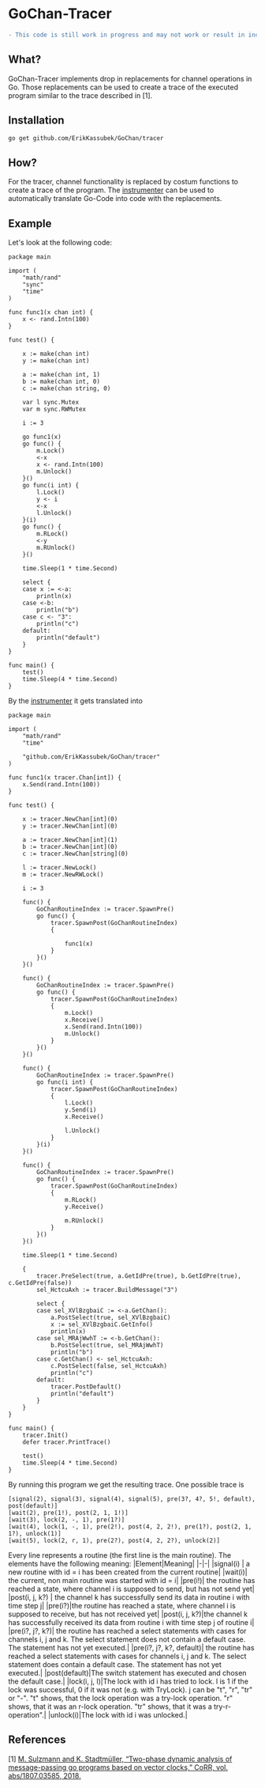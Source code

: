 # GoChan-Tracer

```diff 
- This code is still work in progress and may not work or result in incorrect behavior!
```

## What?
GoChan-Tracer implements drop in replacements for channel operations in Go.
Those replacements can be used to create a trace of the executed program similar to the trace described in [1]. 

## Installation
```
go get github.com/ErikKassubek/GoChan/tracer
```
## How?
For the tracer, channel functionality is replaced by costum functions to create a trace of the program. The [instrumenter](https://github.com/ErikKassubek/GoChan/tree/main/instrumenter) can be used to automatically translate Go-Code into code with the replacements. 

## Example
Let's look at the following code:
```
package main

import (
	"math/rand"
	"sync"
	"time"
)

func func1(x chan int) {
	x <- rand.Intn(100)
}

func test() {

	x := make(chan int)
	y := make(chan int)

	a := make(chan int, 1)
	b := make(chan int, 0)
	c := make(chan string, 0)

	var l sync.Mutex
	var m sync.RWMutex

	i := 3

	go func1(x)
	go func() {
		m.Lock()
		<-x
		x <- rand.Intn(100)
		m.Unlock()
	}()
	go func(i int) {
		l.Lock()
		y <- i
		<-x
		l.Unlock()
	}(i)
	go func() {
		m.RLock()
		<-y
		m.RUnlock()
	}()

	time.Sleep(1 * time.Second)

	select {
	case x := <-a:
		println(x)
	case <-b:
		println("b")
	case c <- "3":
		println("c")
	default:
		println("default")
	}
}

func main() {
	test()
	time.Sleep(4 * time.Second)
}
```
By the [instrumenter](https://github.com/ErikKassubek/GoChan/tree/main/instrumenter) it gets translated into
```
package main

import (
	"math/rand"
	"time"

	"github.com/ErikKassubek/GoChan/tracer"
)

func func1(x tracer.Chan[int]) {
	x.Send(rand.Intn(100))
}

func test() {

	x := tracer.NewChan[int](0)
	y := tracer.NewChan[int](0)

	a := tracer.NewChan[int](1)
	b := tracer.NewChan[int](0)
	c := tracer.NewChan[string](0)

	l := tracer.NewLock()
	m := tracer.NewRWLock()

	i := 3

	func() {
		GoChanRoutineIndex := tracer.SpawnPre()
		go func() {
			tracer.SpawnPost(GoChanRoutineIndex)
			{

				func1(x)
			}
		}()
	}()

	func() {
		GoChanRoutineIndex := tracer.SpawnPre()
		go func() {
			tracer.SpawnPost(GoChanRoutineIndex)
			{
				m.Lock()
				x.Receive()
				x.Send(rand.Intn(100))
				m.Unlock()
			}
		}()
	}()

	func() {
		GoChanRoutineIndex := tracer.SpawnPre()
		go func(i int) {
			tracer.SpawnPost(GoChanRoutineIndex)
			{
				l.Lock()
				y.Send(i)
				x.Receive()

				l.Unlock()
			}
		}(i)
	}()

	func() {
		GoChanRoutineIndex := tracer.SpawnPre()
		go func() {
			tracer.SpawnPost(GoChanRoutineIndex)
			{
				m.RLock()
				y.Receive()

				m.RUnlock()
			}
		}()
	}()

	time.Sleep(1 * time.Second)

	{
		tracer.PreSelect(true, a.GetIdPre(true), b.GetIdPre(true), c.GetIdPre(false))
		sel_HctcuAxh := tracer.BuildMessage("3")

		select {
		case sel_XVlBzgbaiC := <-a.GetChan():
			a.PostSelect(true, sel_XVlBzgbaiC)
			x := sel_XVlBzgbaiC.GetInfo()
			println(x)
		case sel_MRAjWwhT := <-b.GetChan():
			b.PostSelect(true, sel_MRAjWwhT)
			println("b")
		case c.GetChan() <- sel_HctcuAxh:
			c.PostSelect(false, sel_HctcuAxh)
			println("c")
		default:
			tracer.PostDefault()
			println("default")
		}
	}
}

func main() {
	tracer.Init()
	defer tracer.PrintTrace()

	test()
	time.Sleep(4 * time.Second)
}

``` 
By running this program we get the resulting trace. One possible trace is
```
[signal(2), signal(3), signal(4), signal(5), pre(3?, 4?, 5!, default), post(default)]
[wait(2), pre(1!), post(2, 1, 1!)]
[wait(3), lock(2, -, 1), pre(1?)]
[wait(4), lock(1, -, 1), pre(2!), post(4, 2, 2!), pre(1?), post(2, 1, 1?), unlock(1)]
[wait(5), lock(2, r, 1), pre(2?), post(4, 2, 2?), unlock(2)]
```
Every line represents a routine (the first line is the main routine).
The elements have the following meaning:
|Element|Meaning|
|-|-|
|signal(i) | a new routine with id = i has been created from the current routine|
|wait(i)| the current, non main routine was started with id = i|
|pre(i!)| the routine has reached a state, where channel i is supposed to send, but has not send yet|
|post(i, j, k?) | the channel k has successfully send its data in routine i with time step j|
|pre(i?)|the routine has reached a state, where channel i is supposed to receive, but has not received yet|
|post(i, j, k?)|the channel k has successfully received its data from routine i with time step j of routine i|
|pre(i?, j?, k?)| the routine has reached a select statements with cases for channels i, j and k. The select statement does not contain a default case. The statement has not yet executed.|
|pre(i?, j?, k?, default)| the routine has reached a select statements with cases for channels i, j and k. The select statement does contain a default case. The statement has not yet executed.|
|post(default)|The switch statement has executed and chosen the default case.|
|lock(i, j, l)|The lock with id i has tried to lock. l is 1 if the lock was successful, 0 if it was not (e.g. with TryLock). j can be "t", "r", "tr" or "-". "t" shows, that the lock operation was a try-lock operation. "r" shows, that it was an r-lock operation. "tr" shows, that it was a try-r-operation".|
|unlock(i)|The lock with id i was unlocked.|


## References 
[1] [M. Sulzmann and K. Stadtmüller, “Two-phase dynamic analysis of message-passing
go programs based on vector clocks,” CoRR, vol. abs/1807.03585, 2018.](https://arxiv.org/abs/1807.03585)
